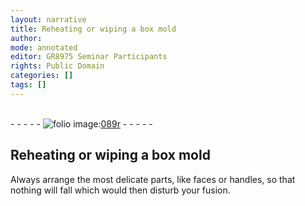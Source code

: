 ```yaml
---
layout: narrative
title: Reheating or wiping a box mold
author:
mode: annotated
editor: GR8975 Seminar Participants
rights: Public Domain
categories: []
tags: []
---
```


 <br/>- - - - - <a href="http://gallica.bnf.fr/ark:/12148/btv1b10500001g/f183.image"><img src="../assets/photo-icon.png" alt="folio image: " style="display:inline-block; margin-bottom:-3px;"/>089r</a> - - - - - <br/> 
## Reheating or wiping a box mold

 
 Always arrange the most delicate parts, like faces or handles, so that nothing will fall which would then disturb your fusion. 
 